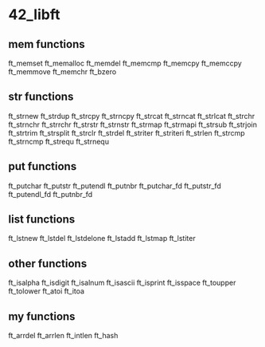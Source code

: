 # 42_libft

## mem functions

ft_memset
ft_memalloc
ft_memdel
ft_memcmp
ft_memcpy
ft_memccpy
ft_memmove
ft_memchr
ft_bzero

## str functions

ft_strnew
ft_strdup
ft_strcpy
ft_strncpy
ft_strcat
ft_strncat
ft_strlcat
ft_strchr
ft_strnchr
ft_strrchr
ft_strstr
ft_strnstr
ft_strmap
ft_strmapi
ft_strsub
ft_strjoin
ft_strtrim
ft_strsplit
ft_strclr
ft_strdel
ft_striter
ft_striteri
ft_strlen
ft_strcmp
ft_strncmp
ft_strequ
ft_strnequ

## put functions

ft_putchar
ft_putstr
ft_putendl
ft_putnbr
ft_putchar_fd
ft_putstr_fd
ft_putendl_fd
ft_putnbr_fd

## list functions

ft_lstnew
ft_lstdel
ft_lstdelone
ft_lstadd
ft_lstmap
ft_lstiter

## other functions

ft_isalpha
ft_isdigit
ft_isalnum
ft_isascii
ft_isprint
ft_isspace
ft_toupper
ft_tolower
ft_atoi
ft_itoa

## my functions

ft_arrdel
ft_arrlen
ft_intlen
ft_hash